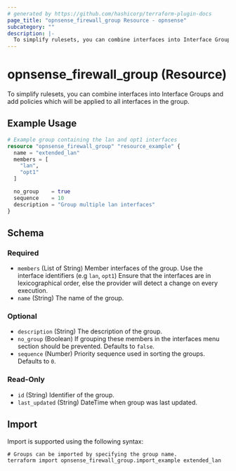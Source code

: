 ```yaml
---
# generated by https://github.com/hashicorp/terraform-plugin-docs
page_title: "opnsense_firewall_group Resource - opnsense"
subcategory: ""
description: |-
  To simplify rulesets, you can combine interfaces into Interface Groups and add policies which will be applied to all interfaces in the group.
---
```


# opnsense_firewall_group (Resource)

To simplify rulesets, you can combine interfaces into Interface Groups and add policies which will be applied to all interfaces in the group.

## Example Usage

```terraform
# Example group containing the lan and opt1 interfaces
resource "opnsense_firewall_group" "resource_example" {
  name = "extended_lan"
  members = [
    "lan",
    "opt1"
  ]

  no_group    = true
  sequence    = 10
  description = "Group multiple lan interfaces"
}
```

<!-- schema generated by tfplugindocs -->
## Schema

### Required

- `members` (List of String) Member interfaces of the group. Use the interface identifiers (e.g `lan`, `opt1`) Ensure that the interfaces are in lexicographical order, else the provider will detect a change on every execution.
- `name` (String) The name of the group.

### Optional

- `description` (String) The description of the group.
- `no_group` (Boolean) If grouping these members in the interfaces menu section should be prevented. Defaults to `false`.
- `sequence` (Number) Priority sequence used in sorting the groups. Defaults to `0`.

### Read-Only

- `id` (String) Identifier of the group.
- `last_updated` (String) DateTime when group was last updated.

## Import

Import is supported using the following syntax:

```shell
# Groups can be imported by specifying the group name.
terraform import opnsense_firewall_group.import_example extended_lan
```
